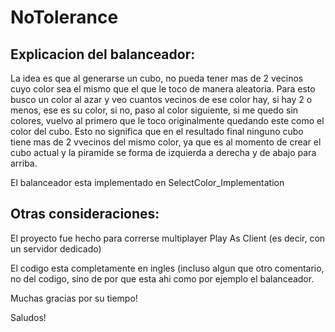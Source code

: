 # NoTolerance

## Explicacion del balanceador:

La idea es que al generarse un cubo, no pueda tener mas de 2 vecinos cuyo color sea el mismo que el que le toco de manera aleatoria.
Para esto busco un color al azar y veo cuantos vecinos de ese color hay, si hay 2 o menos, ese es su color, si no, paso al 
color siguiente, si me quedo sin colores, vuelvo al primero que le toco originalmente quedando este como el color del cubo.
Esto no significa que en el resultado final ninguno cubo tiene mas de 2 vvecinos del mismo color, ya que es al momento de 
crear el cubo actual y la piramide se forma de izquierda a derecha y de abajo para arriba.

El balanceador esta implementado en SelectColor_Implementation


## Otras consideraciones:

El proyecto fue hecho para correrse multiplayer Play As Client (es decir, con un servidor dedicado)

El codigo esta completamente en ingles (incluso algun que otro comentario, no del codigo, sino de por que esta ahi
como por ejemplo el balanceador.

Muchas gracias por su tiempo! 

Saludos!
